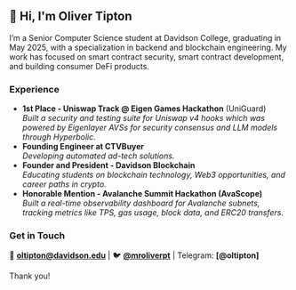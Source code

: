 ## 👋 Hi, I'm Oliver Tipton  

I’m a Senior Computer Science student at Davidson College, graduating in May 2025, with a specialization in backend and blockchain engineering. My work has focused on smart contract security, smart contract development, and building consumer DeFi products.  

### Experience  
-  **1st Place - Uniswap Track @ Eigen Games Hackathon** (UniGuard)  
   *Built a security and testing suite for Uniswap v4 hooks which was powered by Eigenlayer AVSs for security consensus and LLM models through Hyperbolic.*  
-  **Founding Engineer at CTVBuyer**  
   *Developing automated ad-tech solutions.*  
-  **Founder and President - Davidson Blockchain**  
   *Educating students on blockchain technology, Web3 opportunities, and career paths in crypto.*
-  **Honorable Mention - Avalanche Summit Hackathon (AvaScope)**  
   *Built a real-time observability dashboard for Avalanche subnets, tracking metrics like TPS, gas usage, block data, and ERC20 transfers.*
   
### Get in Touch  
📧 **oltipton@davidson.edu** | 🐦 **[@mroliverpt](https://x.com/mroliverpt)** | Telegram: **[@oltipton]**  

Thank you!
